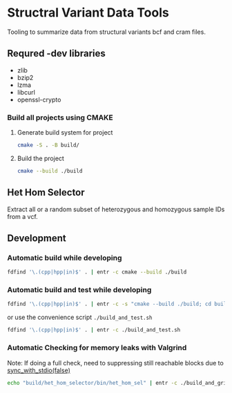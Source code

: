 # Structral Variant Data Tools

Tooling to summarize data from structural variants bcf and cram files.

## Requred -dev libraries
- zlib
- bzip2
- lzma
- libcurl
- openssl-crypto

### Build all projects using CMAKE
1. Generate build system for project
    ```sh
    cmake -S . -B build/
    ```

2. Build the project
    ```sh
    cmake --build ./build
    ```

## Het Hom Selector
Extract all or a random subset of heterozygous and homozygous sample IDs from a vcf.

## Development

### Automatic build while developing

```sh
fdfind '\.(cpp|hpp|in)$' . | entr -c cmake --build ./build
```

### Automatic build and test while developing

```sh
fdfind '\.(cpp|hpp|in)$' . | entr -c -s "cmake --build ./build; cd build; ctest"
```

or use the convenience script `./build_and_test.sh`
```sh
fdfind '\.(cpp|hpp|in)$' . | entr -c ./build_and_test.sh
```

### Automatic Checking for memory leaks with Valgrind
Note: If doing a full check, need to suppressing still reachable blocks due to [sync\_with\_stdio(false)](https://www.mail-archive.com/gcc-bugs@gcc.gnu.org/msg160316.html)

```sh
echo "build/het_hom_selector/bin/het_hom_sel" | entr -c ./build_and_grind.sh
```


